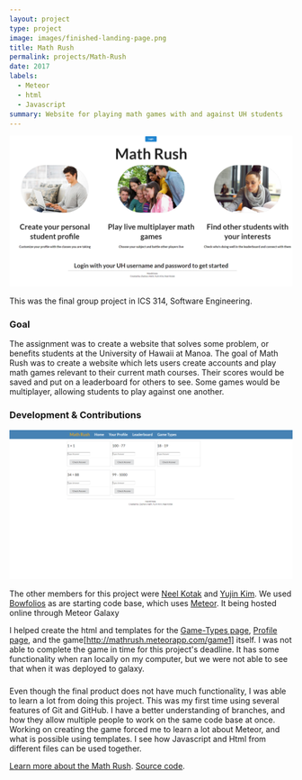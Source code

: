 ```yaml
---
layout: project
type: project
image: images/finished-landing-page.png
title: Math Rush
permalink: projects/Math-Rush
date: 2017
labels:
  - Meteor
  - html
  - Javascript
summary: Website for playing math games with and against UH students
---
```


<img class="ui medium rounded image" src="../images/finished-landing-page.png">

This was the final group project in ICS 314, Software Engineering.

<h3>Goal</h3>
The assignment was to create a website that solves some problem, or benefits students at the University of Hawaii at Manoa. The goal of Math Rush was to create a website which lets users create accounts and play math games relevant to their current math courses. Their scores would be saved and put on a leaderboard for others to see. Some games would be multiplayer, allowing students to play against one another.
<h3>Development & Contributions</h3>

<img class="ui small right floated rounded image" src="../images/game-page.png">

The other members for this project were [Neel Kotak](https://neelkotak13.github.io/) and [Yujin Kim](https://yjkim97.github.io/). We used [Bowfolios](https://bowfolios.github.io/) as are starting code base, which uses [Meteor](https://www.meteor.com/). It being hosted online through Meteor Galaxy

I helped create the html and templates for the [Game-Types page](http://mathrush.meteorapp.com/gametypes), [Profile page](http://mathrush.meteorapp.com/userprofile), and the game[http://mathrush.meteorapp.com/game1] itself. I was not able to complete the game in time for this project's deadline. It has some functionality when ran locally on my computer, but we were not able to see that when it was deployed to galaxy.

<h3></h3>

Even though the final product does not have much functionality, I was able to learn a lot from doing this project. This was my first time using several features of Git and GitHub. I have a better understanding of branches, and how they allow multiple people to work on the same code base at once. Working on creating the game forced me to learn a lot about Meteor, and what is possible using templates. I see how Javascript and Html from different files can be used together.

[Learn more about the Math Rush](https://hexokinase.github.io/).
[Source code](https://github.com/hexokinase/math-rush).
